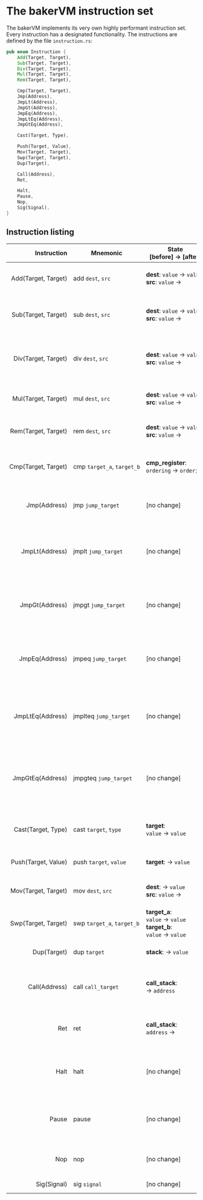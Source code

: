 # The bakerVM instruction set
The bakerVM implements its very own highly performant instruction set. Every instruction has a designated functionality. The instructions are defined by the file `instruction.rs`:
```rust
pub enum Instruction {
    Add(Target, Target),
    Sub(Target, Target),
    Div(Target, Target),
    Mul(Target, Target),
    Rem(Target, Target),

    Cmp(Target, Target),
    Jmp(Address),
    JmpLt(Address),
    JmpGt(Address),
    JmpEq(Address),
    JmpLtEq(Address),
    JmpGtEq(Address),

    Cast(Target, Type),

    Push(Target, Value),
    Mov(Target, Target),
    Swp(Target, Target),
    Dup(Target),

    Call(Address),
    Ret,

    Halt,
    Pause,
    Nop,
    Sig(Signal),
}
```

## Instruction listing

|              Instruction | Mnemonic                             | State<br>[before] → [after]                                                            | Description                                                                                              |
|-------------------------:|--------------------------------------|----------------------------------------------------------------------------------------|----------------------------------------------------------------------------------------------------------|
| Add(Target,&nbsp;Target) | add&nbsp;`dest`,&nbsp;`src`          | **dest**: `value`&nbsp;→&nbsp;`value`<br>**src**: `value`&nbsp;→                       | Adds the values of the `src` and `dest` targets                                                          |
| Sub(Target,&nbsp;Target) | sub&nbsp;`dest`,&nbsp;`src`          | **dest**: `value`&nbsp;→&nbsp;`value`<br>**src**: `value`&nbsp;→                       | Subtracts the value of the `src` target from the value of the `dest` target                              |
| Div(Target,&nbsp;Target) | div&nbsp;`dest`,&nbsp;`src`          | **dest**: `value`&nbsp;→&nbsp;`value`<br>**src**: `value`&nbsp;→                       | Divides the value of the `dest` target through the value of the `src` target                             |
| Mul(Target,&nbsp;Target) | mul&nbsp;`dest`,&nbsp;`src`          | **dest**: `value`&nbsp;→&nbsp;`value`<br>**src**: `value`&nbsp;→                       | Multiplies the values of the `src` and `dest` targets                                                    |
| Rem(Target,&nbsp;Target) | rem&nbsp;`dest`,&nbsp;`src`          | **dest**: `value`&nbsp;→&nbsp;`value`<br>**src**: `value`&nbsp;→                       | Calulates the remainder of the division `dest`/`src`                                                     |
| Cmp(Target,&nbsp;Target) | cmp&nbsp;`target_a`,&nbsp;`target_b` | **cmp_register**: `ordering`&nbsp;→&nbsp;`ordering`                                    | Compares the two targets saving the result into the `cmp_register`                                       |
|             Jmp(Address) | jmp&nbsp;`jump_target`               | [no&nbsp;change]                                                                       | Jumps unconditionally to the specified `jump_target`                                                     |
|           JmpLt(Address) | jmplt&nbsp;`jump_target`             | [no&nbsp;change]                                                                       | Jumps to the specified `jump_target` if the result of the last comparison is `less`                      |
|           JmpGt(Address) | jmpgt&nbsp;`jump_target`             | [no&nbsp;change]                                                                       | Jumps to the specified `jump_target` if the result of the last comparison is `greater`                   |
|           JmpEq(Address) | jmpeq&nbsp;`jump_target`             | [no&nbsp;change]                                                                       | Jumps to the specified `jump_target` if the result of the last comparison is `equal`                     |
|         JmpLtEq(Address) | jmplteq&nbsp;`jump_target`           | [no&nbsp;change]                                                                       | Jumps to the specified `jump_target` if the result of the last comparison is either `less` or `equal`    |
|         JmpGtEq(Address) | jmpgteq&nbsp;`jump_target`           | [no&nbsp;change]                                                                       | Jumps to the specified `jump_target` if the result of the last comparison is either `greater` or `equal` |
|       Cast(Target, Type) | cast&nbsp;`target`, `type`           | **target**: `value`&nbsp;→&nbsp;`value`                                                | Casts the value of the `target` into the specified `type` in-place                                       |
|      Push(Target, Value) | push&nbsp;`target`,&nbsp;`value`     | **target**: →&nbsp;`value`                                                             | Writes the `value` to the target                                                                         |
|      Mov(Target, Target) | mov&nbsp;`dest`,&nbsp;`src`          | **dest**: →&nbsp;`value`<br>**src**: `value`&nbsp;→                                    | Moves the value of the `src` target to the `dest` target                                                 |
|      Swp(Target, Target) | swp&nbsp;`target_a`,&nbsp;`target_b` | **target_a**: `value`&nbsp;→&nbsp;`value`<br>**target_b**: `value`&nbsp;→&nbsp;`value` | Swaps the values of `target_a` and `target_b`                                                            |
|              Dup(Target) | dup&nbsp;`target`                    | **stack**: →&nbsp;`value`                                                              | Duplicates the value of `target` to the `stack`                                                          |
|            Call(Address) | call&nbsp;`call_target`              | **call_stack**: →&nbsp;`address`                                                       | Calls the `call_target` pushing the return address to the `call_stack`                                   |
|                      Ret | ret                                  | **call_stack**: `address`&nbsp;→                                                       | Returns from a call using the top most address on the `call_stack`                                       |
|                     Halt | halt                                 | [no&nbsp;change]                                                                       | Halts the execution of the current program and causes the VM to shut down                                |
|                    Pause | pause                                | [no&nbsp;change]                                                                       | Pauses the execution of the current program until an event is received                                   |
|                      Nop | nop                                  | [no&nbsp;change]                                                                       | Does nothing. Good for optimizing code                                                                   |
|              Sig(Signal) | sig&nbsp;`signal`                    | [no&nbsp;change]                                                                       | Triggers the given `signal`                                                                              |
